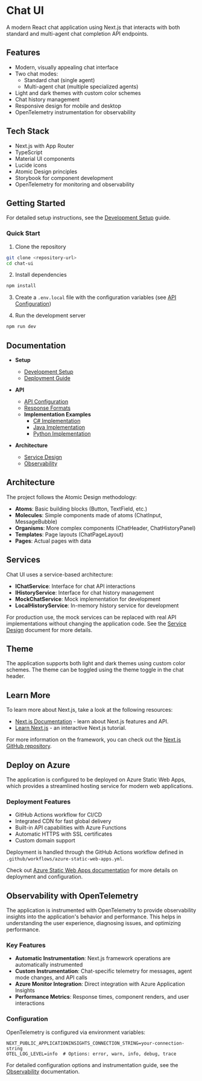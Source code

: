 # Chat UI

A modern React chat application using Next.js that interacts with both standard and multi-agent chat completion API endpoints.

## Features

- Modern, visually appealing chat interface
- Two chat modes:
  - Standard chat (single agent)
  - Multi-agent chat (multiple specialized agents)
- Light and dark themes with custom color schemes
- Chat history management
- Responsive design for mobile and desktop
- OpenTelemetry instrumentation for observability

## Tech Stack

- Next.js with App Router
- TypeScript
- Material UI components
- Lucide icons
- Atomic Design principles
- Storybook for component development
- OpenTelemetry for monitoring and observability

## Getting Started

For detailed setup instructions, see the [Development Setup](./docs/setup/development.md) guide.

### Quick Start

1. Clone the repository
```bash
git clone <repository-url>
cd chat-ui
```

2. Install dependencies
```bash
npm install
```

3. Create a `.env.local` file with the configuration variables (see [API Configuration](./docs/api/configuration.md))

4. Run the development server
```bash
npm run dev
```

## Documentation

- **Setup**
  - [Development Setup](./docs/setup/development.md)
  - [Deployment Guide](./docs/setup/deployment.md)

- **API**
  - [API Configuration](./docs/api/configuration.md)
  - [Response Formats](./docs/api/response-formats.md)
  - **Implementation Examples**
    - [C# Implementation](./docs/api/examples/csharp.md)
    - [Java Implementation](./docs/api/examples/java.md)
    - [Python Implementation](./docs/api/examples/python.md)

- **Architecture**
  - [Service Design](./docs/architecture/service-design.md)
  - [Observability](./docs/architecture/observability.md)

## Architecture

The project follows the Atomic Design methodology:

- **Atoms**: Basic building blocks (Button, TextField, etc.)
- **Molecules**: Simple components made of atoms (ChatInput, MessageBubble)
- **Organisms**: More complex components (ChatHeader, ChatHistoryPanel)
- **Templates**: Page layouts (ChatPageLayout)
- **Pages**: Actual pages with data

## Services

Chat UI uses a service-based architecture:

- **IChatService**: Interface for chat API interactions
- **IHistoryService**: Interface for chat history management
- **MockChatService**: Mock implementation for development
- **LocalHistoryService**: In-memory history service for development

For production use, the mock services can be replaced with real API implementations without changing the application code. See the [Service Design](./docs/architecture/service-design.md) document for more details.

## Theme

The application supports both light and dark themes using custom color schemes. The theme can be toggled using the theme toggle in the chat header.

## Learn More

To learn more about Next.js, take a look at the following resources:

- [Next.js Documentation](https://nextjs.org/docs) - learn about Next.js features and API.
- [Learn Next.js](https://nextjs.org/learn) - an interactive Next.js tutorial.

For more information on the framework, you can check out the [Next.js GitHub repository](https://github.com/nextjs/next.js).

## Deploy on Azure

The application is configured to be deployed on Azure Static Web Apps, which provides a streamlined hosting service for modern web applications.

### Deployment Features

- GitHub Actions workflow for CI/CD
- Integrated CDN for fast global delivery
- Built-in API capabilities with Azure Functions
- Automatic HTTPS with SSL certificates
- Custom domain support

Deployment is handled through the GitHub Actions workflow defined in `.github/workflows/azure-static-web-apps.yml`.

Check out [Azure Static Web Apps documentation](https://learn.microsoft.com/en-us/azure/static-web-apps/) for more details on deployment and configuration.

## Observability with OpenTelemetry

The application is instrumented with OpenTelemetry to provide observability insights into the application's behavior and performance. This helps in understanding the user experience, diagnosing issues, and optimizing performance.

### Key Features

- **Automatic Instrumentation**: Next.js framework operations are automatically instrumented
- **Custom Instrumentation**: Chat-specific telemetry for messages, agent mode changes, and API calls
- **Azure Monitor Integration**: Direct integration with Azure Application Insights
- **Performance Metrics**: Response times, component renders, and user interactions

### Configuration

OpenTelemetry is configured via environment variables:

```
NEXT_PUBLIC_APPLICATIONINSIGHTS_CONNECTION_STRING=your-connection-string
OTEL_LOG_LEVEL=info  # Options: error, warn, info, debug, trace
```

For detailed configuration options and instrumentation guide, see the [Observability](./docs/architecture/observability.md) documentation.
